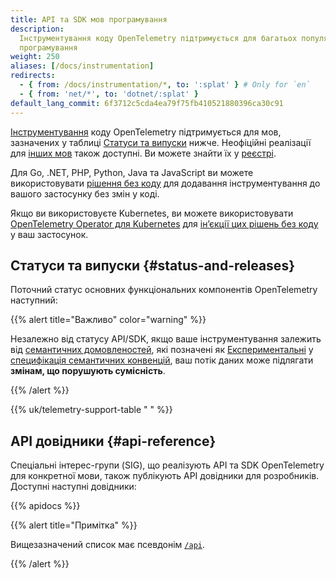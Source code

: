 ```yaml
---
title: API та SDK мов програмування
description:
  Інструментування коду OpenTelemetry підтримується для багатьох популярних мов
  програмування
weight: 250
aliases: [/docs/instrumentation]
redirects:
  - { from: /docs/instrumentation/*, to: ':splat' } # Only for `en`
  - { from: 'net/*', to: 'dotnet/:splat' }
default_lang_commit: 6f3712c5cda4ea79f75fb410521880396ca30c91
---
```


[Інструментування][instrumentation] коду OpenTelemetry підтримується для мов, зазначених у таблиці [Статуси та випуски](#status-and-releases) нижче. Неофіційні реалізації для [інших мов](/docs/languages/other) також доступні. Ви можете знайти їх у [реєстрі](/ecosystem/registry/).

Для Go, .NET, PHP, Python, Java та JavaScript ви можете використовувати [рішення без коду](/docs/zero-code) для додавання інструментування до вашого застосунку без змін у коді.

Якщо ви використовуєте Kubernetes, ви можете використовувати [OpenTelemetry Operator для Kubernetes][otel-op] для [інʼєкції цих рішень без коду][zero-code] у ваш застосунок.

## Статуси та випуски {#status-and-releases}

Поточний статус основних функціональних компонентів OpenTelemetry наступний:

{{% alert title="Важливо" color="warning" %}}

Незалежно від статусу API/SDK, якщо ваше інструментування залежить від [семантичних домовленостей][semantic conventions], які позначені як [Експериментальні][Experimental] у [специфікація семантичних конвенцій][semantic conventions specification], ваш потік даних може підлягати **змінам, що порушують сумісність**.

[semantic conventions]: /docs/concepts/semantic-conventions/
[Experimental]: /docs/specs/otel/document-status/
[semantic conventions specification]: /docs/specs/semconv/

{{% /alert %}}

{{% uk/telemetry-support-table " " %}}

## API довідники {#api-reference}

Спеціальні інтерес-групи (SIG), що реалізують API та SDK OpenTelemetry для конкретної мови, також публікують API довідники для розробників. Доступні наступні довідники:

{{% apidocs %}}

{{% alert title="Примітка" %}}

Вищезазначений список має псевдонім [`/api`](/api).

{{% /alert %}}

[zero-code]: /docs/platforms/kubernetes/operator/automatic/
[instrumentation]: /docs/concepts/instrumentation/
[otel-op]: /docs/platforms/kubernetes/operator/
